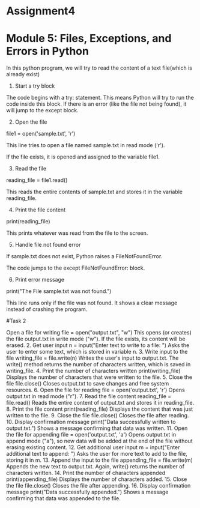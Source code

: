 # Assignment4
# Module 5: Files, Exceptions, and Errors in Python

In this python program, we will try to read the content of a text file(which is already exist)
1. Start a try block

The code begins with a try: statement. This means Python will try to run the code inside this block. If there is an error (like the file not being found), it will jump to the except block.

2. Open the file

file1 = open('sample.txt', 'r')

This line tries to open a file named sample.txt in read mode ('r').

If the file exists, it is opened and assigned to the variable file1.

3. Read the file

reading_file = file1.read()

This reads the entire contents of sample.txt and stores it in the variable reading_file.

4. Print the file content

print(reading_file)

This prints whatever was read from the file to the screen.

5. Handle file not found error

If sample.txt does not exist, Python raises a FileNotFoundError.

The code jumps to the except FileNotFoundError: block.

6. Print error message

print("The File sample.txt was not found.")

This line runs only if the file was not found. It shows a clear message instead of crashing the program.

#Task 2

Open a file for writing
file = open("output.txt", "w")
This opens (or creates) the file output.txt in write mode ("w"). If the file exists, its content will be erased.
2. Get user input
n = input("Enter text to write to a file: ")
Asks the user to enter some text, which is stored in variable n.
3. Write input to the file
writing_file = file.write(n)
Writes the user's input to output.txt. The write() method returns the number of characters written, which is saved in writing_file.
4. Print the number of characters written
print(writing_file)
Displays the number of characters that were written to the file.
5. Close the file
file.close()
Closes output.txt to save changes and free system resources.
6. Open the file for reading
file = open('output.txt', 'r')
Opens output.txt in read mode ("r").
7. Read the file content
reading_file = file.read()
Reads the entire content of output.txt and stores it in reading_file.
8. Print the file content
print(reading_file)
Displays the content that was just written to the file.
9. Close the file
file.close()
Closes the file after reading.
10. Display confirmation message
print("Data successfully written to output.txt.")
Shows a message confirming that data was written.
11. Open the file for appending
file = open('output.txt', 'a')
Opens output.txt in append mode ("a"), so new data will be added at the end of the file without erasing existing content.
12. Get additional user input
m = input("Enter additional text to append: ")
Asks the user for more text to add to the file, storing it in m.
13. Append the input to the file
appending_file = file.write(m)
Appends the new text to output.txt. Again, write() returns the number of characters written.
14. Print the number of characters appended
print(appending_file)
Displays the number of characters added.
15. Close the file
file.close()
Closes the file after appending.
16. Display confirmation message
print("Data successfully appended.")
Shows a message confirming that data was appended to the file.

